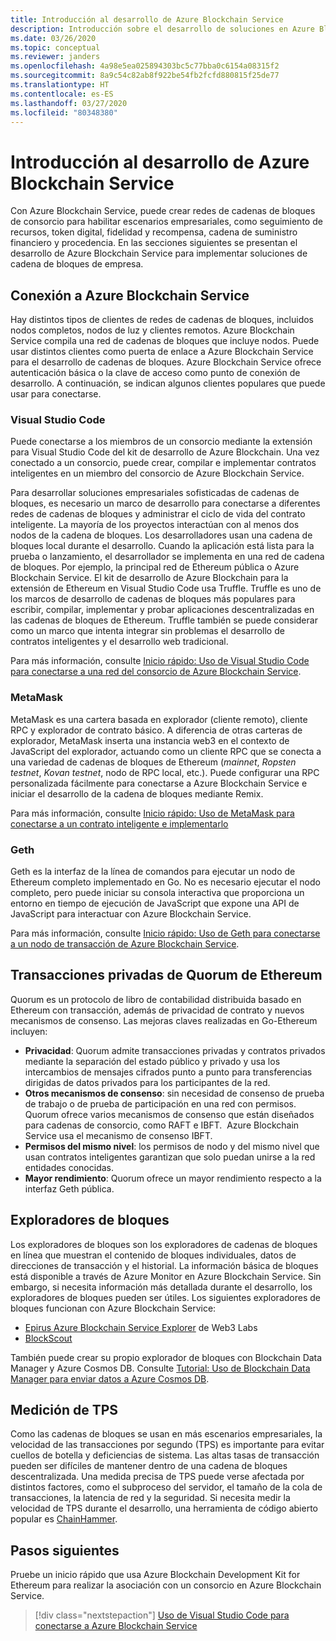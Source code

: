 ```yaml
---
title: Introducción al desarrollo de Azure Blockchain Service
description: Introducción sobre el desarrollo de soluciones en Azure Blockchain Service.
ms.date: 03/26/2020
ms.topic: conceptual
ms.reviewer: janders
ms.openlocfilehash: 4a98e5ea025894303bc5c77bba0c6154a08315f2
ms.sourcegitcommit: 8a9c54c82ab8f922be54fb2fcfd880815f25de77
ms.translationtype: HT
ms.contentlocale: es-ES
ms.lasthandoff: 03/27/2020
ms.locfileid: "80348380"
---
```

# <a name="azure-blockchain-service-development-overview"></a>Introducción al desarrollo de Azure Blockchain Service

Con Azure Blockchain Service, puede crear redes de cadenas de bloques de consorcio para habilitar escenarios empresariales, como seguimiento de recursos, token digital, fidelidad y recompensa, cadena de suministro financiero y procedencia. En las secciones siguientes se presentan el desarrollo de Azure Blockchain Service para implementar soluciones de cadena de bloques de empresa.

## <a name="connecting-to-azure-blockchain-service"></a>Conexión a Azure Blockchain Service

Hay distintos tipos de clientes de redes de cadenas de bloques, incluidos nodos completos, nodos de luz y clientes remotos. Azure Blockchain Service compila una red de cadenas de bloques que incluye nodos. Puede usar distintos clientes como puerta de enlace a Azure Blockchain Service para el desarrollo de cadenas de bloques. Azure Blockchain Service ofrece autenticación básica o la clave de acceso como punto de conexión de desarrollo. A continuación, se indican algunos clientes populares que puede usar para conectarse.

### <a name="visual-studio-code"></a>Visual Studio Code

Puede conectarse a los miembros de un consorcio mediante la extensión para Visual Studio Code del kit de desarrollo de Azure Blockchain. Una vez conectado a un consorcio, puede crear, compilar e implementar contratos inteligentes en un miembro del consorcio de Azure Blockchain Service.

Para desarrollar soluciones empresariales sofisticadas de cadenas de bloques, es necesario un marco de desarrollo para conectarse a diferentes redes de cadenas de bloques y administrar el ciclo de vida del contrato inteligente. La mayoría de los proyectos interactúan con al menos dos nodos de la cadena de bloques. Los desarrolladores usan una cadena de bloques local durante el desarrollo. Cuando la aplicación está lista para la prueba o lanzamiento, el desarrollador se implementa en una red de cadena de bloques. Por ejemplo, la principal red de Ethereum pública o Azure Blockchain Service. El kit de desarrollo de Azure Blockchain para la extensión de Ethereum en Visual Studio Code usa Truffle. Truffle es uno de los marcos de desarrollo de cadenas de bloques más populares para escribir, compilar, implementar y probar aplicaciones descentralizadas en las cadenas de bloques de Ethereum. Truffle también se puede considerar como un marco que intenta integrar sin problemas el desarrollo de contratos inteligentes y el desarrollo web tradicional.

Para más información, consulte [Inicio rápido: Uso de Visual Studio Code para conectarse a una red del consorcio de Azure Blockchain Service](connect-vscode.md).

### <a name="metamask"></a>MetaMask

MetaMask es una cartera basada en explorador (cliente remoto), cliente RPC y explorador de contrato básico. A diferencia de otras carteras de explorador, MetaMask inserta una instancia web3 en el contexto de JavaScript del explorador, actuando como un cliente RPC que se conecta a una variedad de cadenas de bloques de Ethereum (*mainnet*, *Ropsten testnet*, *Kovan testnet*, nodo de RPC local, etc.). Puede configurar una RPC personalizada fácilmente para conectarse a Azure Blockchain Service e iniciar el desarrollo de la cadena de bloques mediante Remix.

Para más información, consulte [Inicio rápido: Uso de MetaMask para conectarse a un contrato inteligente e implementarlo](connect-metamask.md)

### <a name="geth"></a>Geth

Geth es la interfaz de la línea de comandos para ejecutar un nodo de Ethereum completo implementado en Go. No es necesario ejecutar el nodo completo, pero puede iniciar su consola interactiva que proporciona un entorno en tiempo de ejecución de JavaScript que expone una API de JavaScript para interactuar con Azure Blockchain Service.

Para más información, consulte [Inicio rápido: Uso de Geth para conectarse a un nodo de transacción de Azure Blockchain Service](connect-geth.md).

## <a name="ethereum-quorum-private-transactions"></a>Transacciones privadas de Quorum de Ethereum

Quorum es un protocolo de libro de contabilidad distribuida basado en Ethereum con transacción, además de privacidad de contrato y nuevos mecanismos de consenso. Las mejoras claves realizadas en Go-Ethereum incluyen:

* **Privacidad**: Quorum admite transacciones privadas y contratos privados mediante la separación del estado público y privado y usa los intercambios de mensajes cifrados punto a punto para transferencias dirigidas de datos privados para los participantes de la red.
* **Otros mecanismos de consenso**: sin necesidad de consenso de prueba de trabajo o de prueba de participación en una red con permisos. Quorum ofrece varios mecanismos de consenso que están diseñados para cadenas de consorcio, como RAFT e IBFT.  Azure Blockchain Service usa el mecanismo de consenso IBFT.
* **Permisos del mismo nivel**: los permisos de nodo y del mismo nivel que usan contratos inteligentes garantizan que solo puedan unirse a la red entidades conocidas.
* **Mayor rendimiento**: Quorum ofrece un mayor rendimiento respecto a la interfaz Geth pública.

## <a name="block-explorers"></a>Exploradores de bloques

Los exploradores de bloques son los exploradores de cadenas de bloques en línea que muestran el contenido de bloques individuales, datos de direcciones de transacción y el historial. La información básica de bloques está disponible a través de Azure Monitor en Azure Blockchain Service. Sin embargo, si necesita información más detallada durante el desarrollo, los exploradores de bloques pueden ser útiles.  Los siguientes exploradores de bloques funcionan con Azure Blockchain Service:

* [Epirus Azure Blockchain Service Explorer](https://azuremarketplace.microsoft.com/marketplace/apps/blk-technologies.azure-blockchain-explorer-template?tab=Overview) de Web3 Labs
* [BlockScout](https://github.com/Azure-Samples/blockchain/blob/master/ledger/template/ethereum-on-azure/technology-samples/blockscout/README.md)

También puede crear su propio explorador de bloques con Blockchain Data Manager y Azure Cosmos DB. Consulte [Tutorial: Uso de Blockchain Data Manager para enviar datos a Azure Cosmos DB](data-manager-cosmosdb.md).

## <a name="tps-measurement"></a>Medición de TPS

Como las cadenas de bloques se usan en más escenarios empresariales, la velocidad de las transacciones por segundo (TPS) es importante para evitar cuellos de botella y deficiencias de sistema. Las altas tasas de transacción pueden ser difíciles de mantener dentro de una cadena de bloques descentralizada. Una medida precisa de TPS puede verse afectada por distintos factores, como el subproceso del servidor, el tamaño de la cola de transacciones, la latencia de red y la seguridad. Si necesita medir la velocidad de TPS durante el desarrollo, una herramienta de código abierto popular es [ChainHammer](https://github.com/drandreaskrueger/chainhammer).

## <a name="next-steps"></a>Pasos siguientes

Pruebe un inicio rápido que usa Azure Blockchain Development Kit for Ethereum para realizar la asociación con un consorcio en Azure Blockchain Service.

> [!div class="nextstepaction"]
> [Uso de Visual Studio Code para conectarse a Azure Blockchain Service](connect-vscode.md)